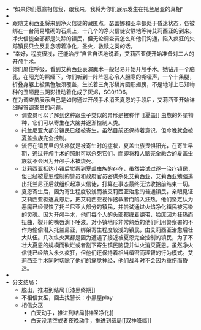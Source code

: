 - “如果你们愿意相信我，跟我来，我将为你们展示发生在托兰尼亚的真相”
-
- 跟随艾莉西亚将来到净火信徒的藏匿点，瑟蕾娜和亚卓都处于昏迷状态，各被绑在一台简易堆砌的石桌上，十几个的净火信徒安静地等待艾莉西亚的到来。净火信徒全部都是失踪的镇民，但无论调查员怎么和他们沟通，陷入疯狂的失踪镇民只会反复念叨着净化，圣火，救赎之类的话。
- “幸好，程度很浅，还能治疗”自言自语地说着，艾莉西亚便开始准备对二人的开颅手术。
- 你们屏住呼吸，看到艾莉西亚表演魔术一般轻易开始开颅手术。她钻开一个脑孔，在阳光的照耀下，你们听到一阵阵恶心令人胆寒的嘶哑声，一个十条腿，折叠身躯上被黑色触须覆盖，生长着三角形鳞片圆形翅膀，不是地球上已知物种的丑陋昆虫阴影扭动着化成了灰烬，SC0/1D6。
- 在为调查员展示自己是如何通过开颅手术消灭夏恩的手段后，艾莉西亚开始详细解答调查员的问题。
	- 调查员可以了解到这种跟虫子类似的异形是被称作 [[夏盖]] 虫族的外星物种，它们可以寄生在大脑并逐渐控制人类。
	- 托兰尼亚大部分镇民已经被寄生，虽然目前还保持着意识，但今晚就会被夏盖虫族完全控制。
	- 流行在镇民里的头疼就是被寄生时的症状，夏盖虫族畏惧阳光，在寄生早期，通过开颅手术的照射可以杀死它们。而即将和人脑完全融合的夏盖虫族就不会因为开颅手术被烧死。
	- 艾莉西亚抵达小镇后觉察到夏盖虫族的存在，虽然尝试过逐一治疗镇民，但已经被夏恩控制的警员和政府官员密谋杀死艾莉西亚，艾莉西亚勉强逃出托兰尼亚后就组织起净火信徒，打算在事态最终无法收拾前结束一切。
	- 夏恩寄生后，因为寄生程度较浅而被艾莉西亚治愈的普通镇民，亲眼见证艾莉西亚驱逐夏恩后，把艾莉西亚视作拯救者而陷入狂热。他们坚定认为恶魔已经侵蚀了托兰尼亚大部分的镇民，并尝试通过火焰净化镇民被污染的灵魂。因为开颅手术，他们每个人的头部都缠着绷带，脸庞因为狂热而扭曲，裂开的嘴唇淌下唾液。对小镇地形非常熟悉的他们利用警察署的不作为偷偷潜入托兰尼亚，绑架寄生程度较浅的镇民，由艾莉西亚治愈后壮大队伍。几次纵火案都是因为遭遇了接近被夏恩完全控制的镇民，为了不壮大夏恩的规模而砍烂或者割下寄生镇民脑袋并纵火消灭夏恩。虽然净火信徒已经陷入永久疯狂，但他们还保持着相当缜密而理智的行为模式。艾莉西亚手术同时切除了他们的痛觉神经，他们战斗时不会因为重伤而昏迷。
-
- 分支结局：
	- 脱出，推进到结局 [[漆黑终期]]
	- 不相信女巫，回去找警长：小黑屋play
	- 相信女巫
		- 白天动手，推进到结局[[神圣净化]]
		- 白天没清空或者夜晚动手，推进到结局[[双神降临]]